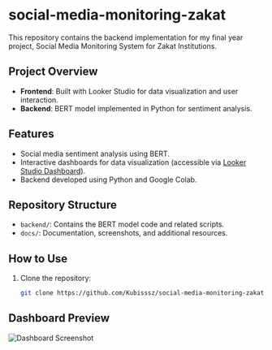 # social-media-monitoring-zakat
This repository contains the backend implementation for my final year project, Social Media Monitoring System for Zakat Institutions. 


## Project Overview

- **Frontend**: Built with Looker Studio for data visualization and user interaction.
- **Backend**: BERT model implemented in Python for sentiment analysis.

## Features

- Social media sentiment analysis using BERT.
- Interactive dashboards for data visualization (accessible via [Looker Studio Dashboard](#)).
- Backend developed using Python and Google Colab.

## Repository Structure

- `backend/`: Contains the BERT model code and related scripts.
- `docs/`: Documentation, screenshots, and additional resources.

## How to Use

1. Clone the repository:
   ```bash
   git clone https://github.com/Kubisssz/social-media-monitoring-zakat.git

## Dashboard Preview

![Dashboard Screenshot](social-media-monitoring-zakat/dashbord.png)

